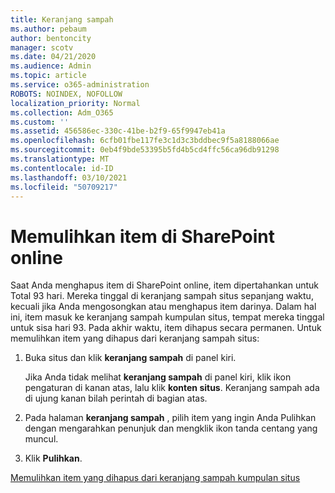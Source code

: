 ```yaml
---
title: Keranjang sampah
ms.author: pebaum
author: bentoncity
manager: scotv
ms.date: 04/21/2020
ms.audience: Admin
ms.topic: article
ms.service: o365-administration
ROBOTS: NOINDEX, NOFOLLOW
localization_priority: Normal
ms.collection: Adm_O365
ms.custom: ''
ms.assetid: 456586ec-330c-41be-b2f9-65f9947eb41a
ms.openlocfilehash: 6cfb01fbe117fe3c1d3c3bddbec9f5a8188066ae
ms.sourcegitcommit: 0eb4f9bde53395b5fd4b5cd4ffc56ca96db91298
ms.translationtype: MT
ms.contentlocale: id-ID
ms.lasthandoff: 03/10/2021
ms.locfileid: "50709217"
---
```

# <a name="restore-items-in-sharepoint-online"></a>Memulihkan item di SharePoint online

Saat Anda menghapus item di SharePoint online, item dipertahankan untuk Total 93 hari. Mereka tinggal di keranjang sampah situs sepanjang waktu, kecuali jika Anda mengosongkan atau menghapus item darinya. Dalam hal ini, item masuk ke keranjang sampah kumpulan situs, tempat mereka tinggal untuk sisa hari 93. Pada akhir waktu, item dihapus secara permanen. Untuk memulihkan item yang dihapus dari keranjang sampah situs:
  
1. Buka situs dan klik **keranjang sampah** di panel kiri. 
    
    Jika Anda tidak melihat **keranjang sampah** di panel kiri, klik ikon pengaturan di kanan atas, lalu klik **konten situs**. Keranjang sampah ada di ujung kanan bilah perintah di bagian atas.
    
2. Pada halaman **keranjang sampah** , pilih item yang ingin Anda Pulihkan dengan mengarahkan penunjuk dan mengklik ikon tanda centang yang muncul. 
    
3. Klik **Pulihkan**.
    
[Memulihkan item yang dihapus dari keranjang sampah kumpulan situs](https://support.microsoft.com/office/restore-items-in-the-recycle-bin-that-were-deleted-from-sharepoint-or-teams-6df466b6-55f2-4898-8d6e-c0dff851a0be)
  

